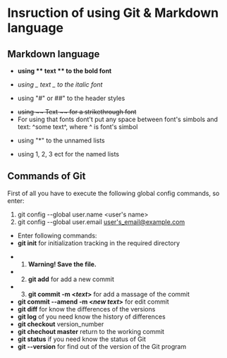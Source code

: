 # Insruction of using Git & Markdown language

## Markdown language

-   **using ** text ** to the bold font**

-   _using _ text _ to the italic font_
-   using "#" or ##" to the header styles

*   ~~using ~~ Text ~~ for a strikethrough font~~
*   For using that fonts dont't put any space between font's simbols and text: ^some text^, where ^ is font's simbol

-   using "\*" to the unnamed lists

*   using 1, 2, 3 ect for the named lists

## Commands of Git

First of all you have to execute the following global config commands, so enter:

1. git config --global user.name <user's name>
2. git config --global user.email <user's_email@example.com>

-   Enter following commands:
-   **git init** for initialization tracking in the required directory

*   1. **Warning! Save the file.**
*   2. **git add** for add a new commit
*   3. **git commit -m <_text_>** for add a massage of the commit
*   **git commit --amend -m <_new text_>** for edit commit
*   **git diff** for know the differences of the versions
*   **git log** of you need know the history of differences
*   **git checkout** version_number
*   **git chechout master** return to the working commit
*   **git status** if you need know the status of Git
*   **git --version** for find out of the version of the Git program

